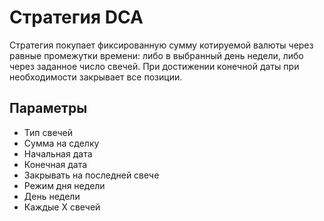 # Стратегия DCA

Стратегия покупает фиксированную сумму котируемой валюты через равные промежутки времени: либо в выбранный день недели, либо через заданное число свечей. При достижении конечной даты при необходимости закрывает все позиции.

## Параметры
- Тип свечей
- Сумма на сделку
- Начальная дата
- Конечная дата
- Закрывать на последней свече
- Режим дня недели
- День недели
- Каждые X свечей
